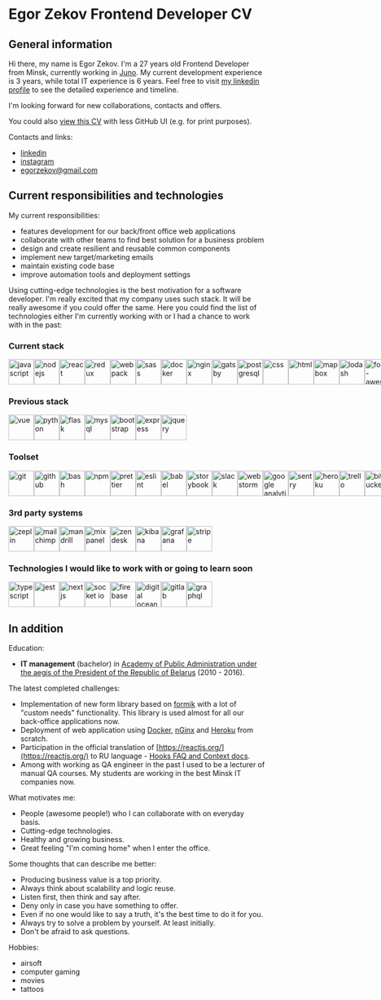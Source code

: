 # Egor Zekov Frontend Developer CV

## General information
Hi there, my name is Egor Zekov. I'm a 27 years old Frontend Developer from Minsk, currently working in [Juno](https://gojuno.com/). My current development experience is 3 years, while total IT experience is 6 years. Feel free to visit <a href="https://www.linkedin.com/in/egor-zekov-aab097b1/" target="_blank">my linkedin profile</a> to see the detailed experience and timeline.

I'm looking forward for new collaborations, contacts and offers.

You could also [view this CV](https://github.com/egorzekov/cv/blob/master/README.md) with less GitHub UI (e.g. for print purposes).

Contacts and links:
- <a href="https://www.linkedin.com/in/egor-zekov-aab097b1/" target="_blank">linkedin</a>
- <a href="https://www.instagram.com/egorzekov/" target="_blank">instagram</a>
- <a href="mailto:egorzekov@gmail.com">egorzekov@gmail.com</a>

## Current responsibilities and technologies

My current responsibilities:

- features development for our back/front office web applications
- collaborate with other teams to find best solution for a business problem
- design and create resilient and reusable common components
- implement new target/marketing emails
- maintain existing code base
- improve automation tools and deployment settings

Using cutting-edge technologies is the best motivation for a software developer. I'm really excited that my company uses such stack. It will be really awesome if you could offer the same. Here you could find the list of technologies either I'm currently working with or I had a chance to work with in the past:

### Current stack

<div style="display: flex;">
<img src="https://cdn.svgporn.com/logos/javascript.svg" alt="javascript" title="javascript" height="50" />
<img src="https://cdn.svgporn.com/logos/nodejs-icon.svg" alt="nodejs" title="nodejs" height="50" />
<img src="https://cdn.svgporn.com/logos/react.svg" alt="react" title="react" height="50" />
<img src="https://cdn.svgporn.com/logos/redux.svg" alt="redux" title="redux" height="50" />
<img src="https://cdn.svgporn.com/logos/webpack.svg" alt="webpack" title="webpack" height="50" />

<img src="https://cdn.svgporn.com/logos/sass.svg" alt="sass" title="sass" height="50" />
<img src="https://cdn.svgporn.com/logos/docker.svg" alt="docker" title="docker" height="50" />
<img src="https://quiksite.com/wp-content/uploads/2016/09/Nginx-Logo-02.png" alt="nginx" title="nginx" height="50" />
<a href="https://www.gatsbyjs.org/" target="_blank">
<img src="https://cdn.svgporn.com/logos/gatsby.svg" alt="gatsby" title="gatsby" height="50" />
</a>
<a href="https://www.postgresql.org/" target="_blank">
<img src="https://cdn.svgporn.com/logos/postgresql.svg" alt="postgresql" title="postgresql" height="50" />
</a>
<img src="https://cdn.svgporn.com/logos/css-3.svg" alt="css" title="css" height="50" />
<img src="https://cdn.svgporn.com/logos/html-5.svg" alt="html" title="html" height="50" />
<a href="https://www.mapbox.com/" target="_blank">
<img src="https://cdn.svgporn.com/logos/mapbox.svg" alt="mapbox" title="mapbox" height="50" />
</a>
<a href="https://lodash.com/" target="_blank">
<img src="https://cdn.svgporn.com/logos/lodash.svg" alt="lodash" title="lodash" height="50" />
</a>
<a href="https://fontawesome.com/" target="_blank">
<img src="https://cdn.svgporn.com/logos/font-awesome.svg" alt="font-awesome" title="font-awesome" height="50" />
</a>
<a href="https://momentjs.com/" target="_blank">
<img src="https://cdn.svgporn.com/logos/momentjs.svg" alt="momentjs" title="momentjs" height="50" />
</a>
<a href="https://postcss.org/" target="_blank">
<img src="https://cdn.svgporn.com/logos/postcss.svg" alt="postcss" title="postcss" height="50" />
</a>
<img src="https://assets.getpop.org/wp-content/plugins/getpop-processors/img/documentation/logos/handlebars.png" alt="handlebars" title="handlebars" height="50" />
<img src="https://cdn.svgporn.com/logos/markdown.svg" alt="markdown" title="markdown" height="50" />
</div>

### Previous stack

<div style="display: flex;">
<img src="https://cdn.svgporn.com/logos/vue.svg" alt="vue" title="vue" height="50" />
<img src="https://cdn.svgporn.com/logos/python.svg" alt="python" title="python" height="50" />
<img src="https://cdn.svgporn.com/logos/flask.svg" alt="flask" title="flask" height="50" />
<img src="https://cdn.svgporn.com/logos/mysql.svg" alt="mysql" title="mysql" height="50" />
<img src="https://cdn.svgporn.com/logos/bootstrap.svg" alt="bootstrap" title="bootstrap" height="50" />
<img src="https://cdn.svgporn.com/logos/express.svg" alt="express" title="express" height="50" />
<img src="https://cdn.svgporn.com/logos/jquery.svg" alt="jquery" title="jquery" height="50" />
</div>

### Toolset

<div style="display: flex;">
<img src="https://cdn.svgporn.com/logos/git-icon.svg" alt="git" title="git" height="50" />
<img src="https://cdn.svgporn.com/logos/github-icon.svg" alt="github" title="github" height="50" />
<img src="https://cdn.svgporn.com/logos/terminal.svg" alt="bash" title="bash" height="50" />
<img src="https://cdn.svgporn.com/logos/npm.svg" alt="npm" title="npm" height="50" />
<a href="https://prettier.io/" target="_blank">
<img src="https://cdn.svgporn.com/logos/prettier.svg" alt="prettier" title="prettier" height="50" />
</a>
<a href="https://eslint.org/" target="_blank">
<img src="https://cdn.svgporn.com/logos/eslint.svg" alt="eslint" title="eslint" height="50" />
</a>
<img src="https://cdn.svgporn.com/logos/babel.svg" alt="babel" title="babel" height="50" />
<a href="https://storybook.js.org/" target="_blank">
<img src="https://cdn.svgporn.com/logos/storybook-icon.svg" alt="storybook" title="storybook" height="50" />
</a>
<img src="https://cdn.svgporn.com/logos/slack-icon.svg" alt="slack" title="slack" height="50" />
<img src="https://cdn.svgporn.com/logos/webstorm.svg" alt="webstorm" title="webstorm" height="50" />
<a href="https://marketingplatform.google.com/about/analytics/?hl=en_GB" target="_blank">
<img src="https://www.searchpng.com/wp-content/uploads/2019/02/Google-Analytics-Logo-PNG-715x715.png" alt="google analytics" title="google analytics" height="50" />
</a>
<a href="https://sentry.io/welcome/" target="_blank">
<img src="https://cdn.svgporn.com/logos/sentry.svg" alt="sentry" title="sentry" height="50" />
</a>
<img src="https://cdn.svgporn.com/logos/heroku.svg" alt="heroku" title="heroku" height="50" />
<a href="https://trello.com" target="_blank">
<img src="https://cdn.svgporn.com/logos/trello.svg" alt="trello" title="trello" height="50" />
</a>
<a href="https://bitbucket.org/product" target="_blank">
<img src="https://cdn.svgporn.com/logos/bitbucket.svg" alt="bitbucket" title="bitbucket" height="50" />
</a>
<a href="https://www.atlassian.com/software/jira" target="_blank">
<img src="https://cdn.svgporn.com/logos/jira.svg" alt="jira" title="jira" height="50" />
</a>
<a href="https://code.visualstudio.com/" target="_blank">
<img src="https://cdn.svgporn.com/logos/visual-studio-code.svg" alt="visual studio code" title="visual studio code" height="50" />
</a>
<a href="https://yarnpkg.com/lang/en/" target="_blank">
<img src="https://cdn.svgporn.com/logos/yarn.svg" alt="yarn" title="yarn" height="50" />
</a>
<img src="https://cdn.svgporn.com/logos/macosx.svg" alt="macosx" title="macosx" height="50" />
<a href="https://www.browserstack.com/" target="_blank">
<img src="https://cdn.svgporn.com/logos/browserstack.svg" alt="browserstack" title="browserstack" height="50" />
</a>
<a href="https://surge.sh/" target="_blank">
<img src="https://cdn.svgporn.com/logos/surge.svg" alt="surge" title="surge" height="50" />
</a>
<a href="https://www.charlesproxy.com/" target="_blank">
<img src="https://davidwalsh.name/demo/charlesproxyicon.svg" alt="charles proxy" title="charles proxy" height="50" />
</a>
</div>

### 3rd party systems

<div style="display: flex;">
<a href="https://zeplin.io/" target="_blank">
<img src="https://slack-files2.s3-us-west-2.amazonaws.com/avatars/2015-12-15/16747560928_3330dc995a8453913308_512.png" alt="zeplin" title="zeplin" height="50" />
</a>
<a href="https://mailchimp.com/" target="_blank">
<img src="https://cdn.svgporn.com/logos/mailchimp-freddie.svg" alt="mailchimp" title="mailchimp" height="50" />
</a>
<a href="https://mandrill.com/" target="_blank">
<img src="https://cdn.svgporn.com/logos/mandrill.svg" alt="mandrill" title="mandrill" height="50" />
</a>
<a href="https://mixpanel.com/" target="_blank">
<img src="https://cdn.svgporn.com/logos/mixpanel.svg" alt="mixpanel" title="mixpanel" height="50" />
</a>
<a href="https://www.zendesk.com/" target="_blank">
<img src="https://cdn.svgporn.com/logos/zendesk.svg" alt="zendesk" title="zendesk" height="50" />
</a>
<a href="https://www.elastic.co/products/kibana" target="_blank">
<img src="https://cdn.svgporn.com/logos/kibana.svg" alt="kibana" title="kibana" height="50" />
</a>
<a href="https://grafana.com/" target="_blank">
<img src="https://cdn.svgporn.com/logos/grafana.svg" alt="grafana" title="grafana" height="50" />
</a>
<a href="https://stripe.com/" target="_blank">
<img src="https://cdn.svgporn.com/logos/stripe.svg" alt="stripe" title="stripe" height="50" />
</a>
</div>

### Technologies I would like to work with or going to learn soon

<div style="display: flex;">
<a href="https://www.typescriptlang.org/" target="_blank">
<img src="https://cdn.svgporn.com/logos/typescript-icon.svg" alt="typescript" title="typescript" height="50" />
</a>
<a href="https://jestjs.io/" target="_blank">
<img src="https://cdn.svgporn.com/logos/jest.svg" alt="jest" title="jest" height="50" />
</a>
<img src="https://cdn.svgporn.com/logos/nextjs.svg" alt="nextjs" title="nextjs" height="50" />
<a href="https://socket.io/" target="_blank">
<img src="https://cdn.svgporn.com/logos/socket.io.svg" alt="socket io" title="socket io" height="50" />
</a>
<a href="https://firebase.google.com/" target="_blank">
<img src="https://cdn.svgporn.com/logos/firebase.svg" alt="firebase" title="firebase" height="50" />
</a>
<a href="https://www.digitalocean.com/" target="_blank">
<img src="https://cdn.svgporn.com/logos/digital-ocean.svg" alt="digital ocean" title="digital ocean" height="50" />
</a>
<a href="https://about.gitlab.com/" target="_blank">
<img src="https://cdn.svgporn.com/logos/gitlab.svg" alt="gitlab" title="gitlab" height="50" />
</a>
<a href="https://graphql.org/" target="_blank">
<img src="https://cdn.svgporn.com/logos/graphql.svg" alt="graphql" title="graphql" height="50" />
</a>
</div>

## In addition

Education:
 - **IT management** (bachelor) in [Academy of Public Administration under the aegis of the President of the Republic of Belarus](https://www.pac.by/en/) (2010 - 2016).

The latest completed challenges:
 - Implementation of new form library based on [formik](https://jaredpalmer.com/formik/) with a lot of "custom needs" functionality. This library is used almost for all our back-office applications now.
 - Deployment of web application using [Docker](https://www.docker.com/), [nGinx](https://nginx.org/en/) and [Heroku](https://www.heroku.com/home) from scratch.
 - Participation in the official translation of [https://reactjs.org/](https://reactjs.org/) to RU language - [Hooks FAQ and Context docs](https://github.com/reactjs/ru.reactjs.org/issues?q=author%3Aegorzekov).
 - Among with working as QA engineer in the past I used to be a lecturer of manual QA courses. My students are working in the best Minsk IT companies now.
 
What motivates me:
 - People (awesome people!) who I can collaborate with on everyday basis.
 - Cutting-edge technologies.
 - Healthy and growing business.
 - Great feeling "I'm coming home" when I enter the office.

Some thoughts that can describe me better:
 - Producing business value is a top priority.
 - Always think about scalability and logic reuse.
 - Listen first, then think and say after.
 - Deny only in case you have something to offer.
 - Even if no one would like to say a truth, it's the best time to do it for you.
 - Always try to solve a problem by yourself. At least initially.
 - Don't be afraid to ask questions.

Hobbies:
 - airsoft
 - computer gaming
 - movies
 - tattoos
